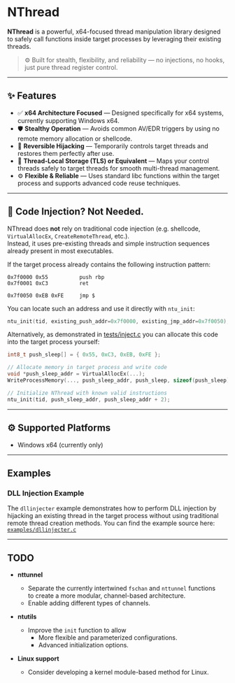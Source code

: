 # NThread

**NThread** is a powerful, x64-focused thread manipulation library designed to safely call functions inside target processes by leveraging their existing threads.

> ⚙️ Built for stealth, flexibility, and reliability — no injections, no hooks, just pure thread register control.

---

## ✨ Features

- ✅ **x64 Architecture Focused** — Designed specifically for x64 systems, currently supporting Windows x64.
- 🛡️ **Stealthy Operation** — Avoids common AV/EDR triggers by using no remote memory allocation or shellcode.
- 🔄 **Reversible Hijacking** — Temporarily controls target threads and restores them perfectly after use.
- 🔗 **Thread-Local Storage (TLS) or Equivalent** — Maps your control threads safely to target threads for smooth multi-thread management.
- ⚙️ **Flexible & Reliable** — Uses standard libc functions within the target process and supports advanced code reuse techniques.

---

## 🚫 Code Injection? Not Needed.

NThread does **not** rely on traditional code injection (e.g. shellcode, `VirtualAllocEx`, `CreateRemoteThread`, etc.).  
Instead, it uses pre-existing threads and simple instruction sequences already present in most executables.

If the target process already contains the following instruction pattern:

```assembly
0x7f0000 0x55          push rbp
0x7f0001 0xC3          ret

0x7f0050 0xEB 0xFE     jmp $
```

You can locate such an address and use it directly with `ntu_init`:
```c
ntu_init(tid, existing_push_addr=0x7f0000, existing_jmp_addr=0x7f0050);
```

Alternatively, as demonstrated in [tests/inject.c](tests/inject.c) you can allocate this code into the target process yourself:
```c
int8_t push_sleep[] = { 0x55, 0xC3, 0xEB, 0xFE };

// Allocate memory in target process and write code
void *push_sleep_addr = VirtualAllocEx(...);
WriteProcessMemory(..., push_sleep_addr, push_sleep, sizeof(push_sleep));

// Initialize NThread with known valid instructions
ntu_init(tid, push_sleep_addr, push_sleep_addr + 2);
```

---

## ⚙️ Supported Platforms

- Windows x64 (currently only)

---

## Examples

### DLL Injection Example

The `dllinjecter` example demonstrates how to perform DLL injection by hijacking an existing thread in the target process without using traditional remote thread creation methods. You can find the example source here: [`examples/dllinjecter.c`](examples/dllinjecter.c)

---

## TODO

- **nttunnel**  
  - Separate the currently intertwined `fschan` and `nttunnel` functions  
    to create a more modular, channel-based architecture.  
  - Enable adding different types of channels.

- **ntutils**  
  - Improve the `init` function to allow  
    - More flexible and parameterized configurations.  
    - Advanced initialization options.

- **Linux support**  
  - Consider developing a kernel module-based method for Linux.
